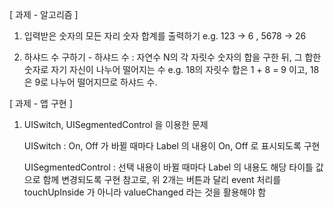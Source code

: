 [ 과제 - 알고리즘 ]

1. 입력받은 숫자의 모든 자리 숫자 합계를 출력하기 e.g.  123 -> 6 ,  5678 -> 26 

   

2. 하샤드 수 구하기  - 하샤드 수 : 자연수 N의 각 자릿수 숫자의 합을 구한 뒤, 그 합한 숫자로 자기 자신이 나누어 떨어지는 수 e.g. 18의 자릿수 합은 1 + 8 = 9 이고, 18은 9로 나누어 떨어지므로 하샤드 수. 

   

[ 과제 - 앱 구현 ] 

1. UISwitch, UISegmentedControl 을 이용한 문제 

   UISwitch : On, Off 가 바뀔 때마다 Label 의 내용이 On, Off 로 표시되도록 구현

   UISegmentedControl : 선택 내용이 바뀔 때마다 Label 의 내용도 해당 타이틀 값으로 함께 변경되도록 구현 참고로, 위 2개는 버튼과 달리 event 처리를 touchUpInside 가 아니라 valueChanged 라는 것을 활용해야 함